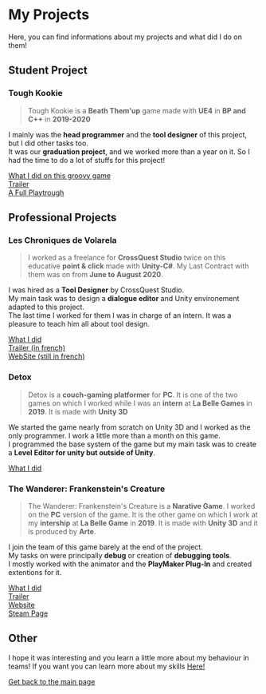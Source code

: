 # My Projects

Here, you can find informations about my projects and what did I do on them! 

## Student Project 
### Tough Kookie
> Tough Kookie is a **Beath Them'up** game made with **UE4** in **BP and C++** in **2019-2020**

I mainly was the **head programmer** and the **tool designer** of this project, but I did other tasks too.  
It was our **graduation project**, and we worked more than a year on it. So I had the time to do a lot of stuffs for this project!   

[What I did on this groovy game](https://github.com/LouisViktorCeleyron/Portfolio/blob/master/Projects/ToughKookie/ToughKookie.md)  
[Trailer](https://www.youtube.com/watch?v=OYH15Qfyvc4)  
[A Full Playtrough](https://www.youtube.com/watch?v=TI5NTqJ_x2w)  


## Professional Projects
### Les Chroniques de Volarela
> I worked as a freelance for **CrossQuest Studio** twice on this educative **point & click** made with **Unity-C#**. My Last Contract with them was on from **June to August 2020**.  

I was hired as a **Tool Designer** by CrossQuest Studio.  
My main task was to design a **dialogue editor** and Unity environement adapted to this project.  
The last time I worked for them I was in charge of an intern. It was a pleasure to teach him all about tool design.  

[What I did](nothing.com)  
[Trailer (in french)](https://www.youtube.com/watch?v=JaBq8_KsXBI)  
[WebSite (still in french)](https://www.volarela.com/)  

### Detox
> Detox is a **couch-gaming platformer** for **PC**. It is one of the two games on which I worked while I was an **intern** at **La Belle Games** in **2019**. It is made with **Unity 3D**   

We started the game nearly from scratch on Unity 3D and I worked as the only programmer. I work a little more than a month on this game.  
I programmed the base system of the game but my main task was to create a **Level Editor for unity but outside of Unity**.

[What I did](https://github.com/LouisViktorCeleyron/Portfolio/blob/master/Projects/Detox/Detox.md)

### The Wanderer: Frankenstein's Creature
>The Wanderer: Frankenstein's Creature is a **Narative Game**. I worked on the **PC** version of the game. It is the other game on which I work at my **intership** at **La Belle Game** in **2019**. It is made with **Unity 3D** and it is produced by **Arte**. 

I join the team of this game barely at the end of the project.  
My tasks on were principally  **debug** or creation of **debugging tools**.  
I mostly worked with the animator and the **PlayMaker Plug-In** and created extentions for it.

[What I did](https://github.com/LouisViktorCeleyron/Portfolio/blob/master/Projects/Frankenstein/Frankenstein.md)  
[Trailer](https://www.youtube.com/watch?v=82ilW4ViQQU)   
[Website](http://www.labellegames.com/projects/frankenstein-and-the-wanderer)   
[Steam Page](https://store.steampowered.com/app/966670/The_Wanderer_Frankensteins_Creature/)  

## Other

I hope it was interesting and you learn a little more about my behaviour in teams! 
If you want you can learn more about my skills [Here!]() 

[Get back to the main page](https://github.com/LouisViktorCeleyron/Portfolio/blob/master/README.md)
